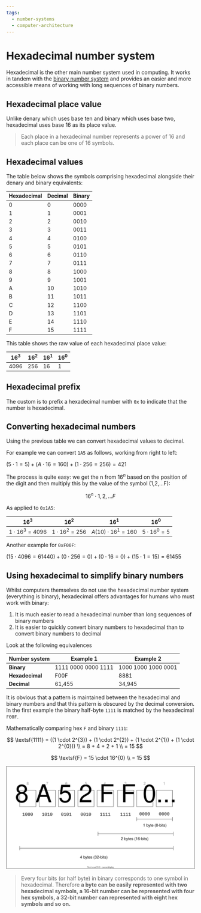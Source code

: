 ```yaml
---
tags:
  - number-systems
  - computer-architecture
---
```


# Hexadecimal number system

Hexadecimal is the other main number system used in computing. It works in
tandem with the [binary number system](Binary_number_system.md) and provides an
easier and more accessible means of working with long sequences of binary
numbers.

## Hexadecimal place value

Unlike denary which uses base ten and binary which uses base two, hexadecimal
uses base 16 as its place value.

> Each place in a hexadecimal number represents a power of 16 and each place can
> be one of 16 symbols.

## Hexadecimal values

The table below shows the symbols comprising hexadecimal alongside their denary
and binary equivalents:

| Hexadecimal | Decimal | Binary |
| ----------- | ------- | ------ |
| 0           | 0       | 0000   |
| 1           | 1       | 0001   |
| 2           | 2       | 0010   |
| 3           | 3       | 0011   |
| 4           | 4       | 0100   |
| 5           | 5       | 0101   |
| 6           | 6       | 0110   |
| 7           | 7       | 0111   |
| 8           | 8       | 1000   |
| 9           | 9       | 1001   |
| A           | 10      | 1010   |
| B           | 11      | 1011   |
| C           | 12      | 1100   |
| D           | 13      | 1101   |
| E           | 14      | 1110   |
| F           | 15      | 1111   |

This table shows the raw value of each hexadecimal place value:

| $16^{3}$ | $16^{2}$ | $16^{1}$ | $16^{0}$ |
| -------- | -------- | -------- | -------- |
| 4096     | 256      | 16       | 1        |

## Hexadecimal prefix

The custom is to prefix a hexadecimal number with `0x` to indicate that the
number is hexadecimal.

## Converting hexadecimal numbers

Using the previous table we can convert hexadecimal values to decimal.

For example we can convert `1A5` as follows, working from right to left:

$(5 \cdot 1 = 5) + (A \cdot 16 = 160) + (1 \cdot 256 = 256) = 421$

The process is quite easy: we get the n from $16^{n}$ based on the position of
the digit and then multiply this by the value of the symbol (1,2,...F):

$$
  16^{n} \cdot 1,2,...F
$$

As applied to `0x1A5`:

| $16^{3}$               | $16^{2}$              | $16^{1}$                   | $16^{0}$            |
| ---------------------- | --------------------- | -------------------------- | ------------------- |
| $1\cdot 16^{3} = 4096$ | $1\cdot 16^{2} = 256$ | $A (10)\cdot 16^{1} = 160$ | $5\cdot 16^{0} = 5$ |

Another example for `0xF00F`:

$(15 \cdot 4096 = 61440) + (0 \cdot 256 = 0) + (0 \cdot 16 = 0) + (15 \cdot 1 = 15) = 61455$

## Using hexadecimal to simplify binary numbers

Whilst computers themselves do not use the hexadecimal number system (everything
is binary), hexadecimal offers advantages for humans who must work with binary:

1. It is much easier to read a hexadecimal number than long sequences of binary
   numbers
2. It is easier to quickly convert binary numbers to hexadecimal than to convert
   binary numbers to decimal

Look at the following equivalences

| Number system   | Example 1           | Example 2           |
| --------------- | ------------------- | ------------------- |
| **Binary**      | 1111 0000 0000 1111 | 1000 1000 1000 0001 |
| **Hexadecimal** | F00F                | 8881                |
| **Decimal**     | 61,455              | 34,945              |

It is obvious that a pattern is maintained between the hexadecimal and binary
numbers and that this pattern is obscured by the decimal conversion. In the
first example the binary half-byte `1111` is matched by the hexadecimal `F00F`.

Mathematically comparing hex `F` and binary `1111`:

$$
  \textsf{1111} = ((1 \cdot 2^{3}) + (1 \cdot 2^{2}) + (1 \cdot 2^{1}) + (1 \cdot 2^{0})) \\
  = 8 + 4 + 2 + 1 \\
  = 15
$$

$$
  \textsf{F} = 15 \cdot 16^{0}  \\
  = 15
$$

![](/static/hexadecimal-to-bytes.svg)

> Every four bits (or half byte) in binary corresponds to one symbol in
> hexadecimal. Therefore **a byte can be easily represented with two hexadecimal
> symbols, a 16-bit number can be represented with four hex symbols, a 32-bit
> number can represented with eight hex symbols and so on.**

